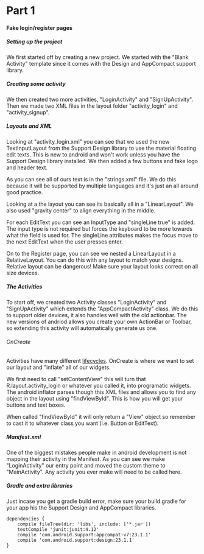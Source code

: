 # Part 1
#### Fake login/register pages

##### Setting up the project
We first started off by creating a new project. We started with the "Blank Activity" template since it comes with the Design and AppCompact support library.

##### Creating some activity
We then created two more activities, "LoginActivity" and "SignUpActivity". Then we made two XML files in the layout folder "activity_login" and "activity_signup".

##### Layouts and XML
Looking at "activity_login.xml" you can see that we used the new TextInputLayout from the Support Design library to use the material floating edit texts. This is new to android and won't work unless you have the Support Design library installed. We then added a few buttons and fake logo and header text.

As you can see all of ours text is in the "strings.xml" file. We do this because it will be supported by multiple languages and it's just an all around good practice.

Looking at a the layout you can see its basically all in a "LinearLayout". We also used "gravity center" to align everything in the middle.

For each EditText you can see an InputType and "singleLine true" is added. The input type is not required but forces the keyboard to be more towards what the field is used for. The singleLine attributes makes the focus move to the next EditText when the user presses enter.

On to the Register page, you can see we nested a LinearLayout in a RelativeLayout. You can do this with any layout to match your designs. Relative layout can be dangerous! Make sure your layout looks correct on all size devices.

##### The Activities
To start off, we created two Activity classes "LoginActivity" and "SignUpActivity" which extends the "AppCompactActivity" class. We do this to support older devices, it also handles well with the old actionbar. The new versions of andriod allows you create your own ActionBar or Toolbar, so extending this activity will automatically generate us one.

###### OnCreate
Activities have many different [lifecycles](http://i.stack.imgur.com/2CP6n.png). OnCreate is where we want to set our layout and "inflate" all of our widgets.

We first need to call "setContentView" this will turn that R.layout.activity_login or whatever you called it, into programatic widgets. The android inflator parses though this XML files and allows you to find any object in the layout using "findViewById". This is how you will get your buttons and text boxes.

When called "findViewById" it will only return a "View" object so remember to cast it to whatever class you want (i.e. Button or EditText).

##### Manifest.xml
One of the biggest mistakes people make in android development is not mapping their activity in the Manifest. As you can see we make "LoginActivity" our entry point and moved the custom theme to "MainActivity". Any activity you ever make will need to be called here.

##### Gradle and extra libraries
Just incase you get a gradle build error, make sure your build.gradle for your app his the Support Design and AppCompact libraries.

```
dependencies {
    compile fileTree(dir: 'libs', include: ['*.jar'])
    testCompile 'junit:junit:4.12'
    compile 'com.android.support:appcompat-v7:23.1.1'
    compile 'com.android.support:design:23.1.1'
}
```